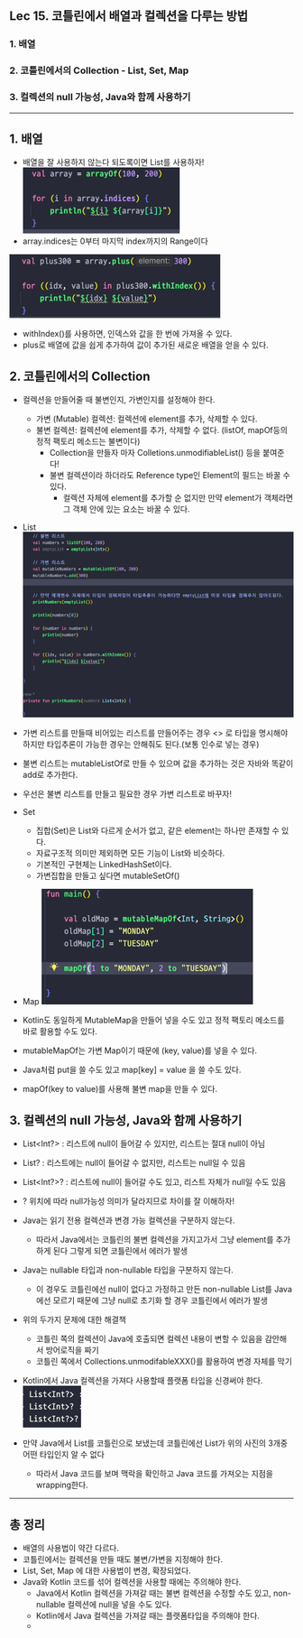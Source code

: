## Lec 15. 코틀린에서 배열과 컬렉션을 다루는 방법

### 1. 배열
### 2. 코틀린에서의 Collection - List, Set, Map
### 3. 컬렉션의 null 가능성, Java와 함께 사용하기

---

## 1. 배열
- 배열을 잘 사용하지 않는다 되도록이면 List를 사용하자!
![img.png](img.png)
- array.indices는 0부터 마지막 index까지의 Range이다

![img_1.png](img_1.png)
- withIndex()를 사용하면, 인덱스와 값을 한 번에 가져올 수 있다.
- plus로 배열에 값을 쉽게 추가하여 값이 추가된 새로운 배열을 얻을 수 있다.

## 2. 코틀린에서의 Collection
- 컬렉션을 만들어줄 때 불변인지, 가변인지를 설정해야 한다.
  - 가변 (Mutable) 컬렉션: 컬렉션에 element를 추가, 삭제할 수 있다.
  - 불변 컬렉션: 컬렉션에 element를 추가, 삭제할 수 없다. (listOf, mapOf등의 정적 팩토리 메소드는 불변이다)
    - Collection을 만들자 마자 Colletions.unmodifiableList() 등을 붙여준다!
    - 불변 컬렉션이라 하더라도 Reference type인 Element의 필드는 바꿀 수 있다.
      - 컬렉션 자체에 element를 추가할 순 없지만 만약 element가 객체라면 그 객체 안에 있는 요소는 바꿀 수 있다.

- List
![img_2.png](img_2.png)
- 가변 리스트를 만들때 비어있는 리스트를 만들어주는 경우 <> 로 타입을 명시해야 하지만 타입추론이 가능한 경우는 안해줘도 된다.(보통 인수로 넣는 경우)
- 불변 리스트는 mutableListOf로 만들 수 있으며 값을 추가하는 것은 자바와 똑같이 add로 추가한다.
- 우선은 불변 리스트를 만들고 필요한 경우 가변 리스트로 바꾸자!

- Set
  - 집합(Set)은 List와 다르게 순서가 없고, 같은 element는 하나만 존재할 수 있다.
  - 자료구조적 의미만 제외하면 모든 기능이 List와 비슷하다.
  - 기본적인 구현체는 LinkedHashSet이다.
  - 가변집합을 만들고 싶다면 mutableSetOf()
    
- Map
![img_3.png](img_3.png)
- Kotlin도 동일하게 MutableMap을 만들어 넣을 수도 있고 정적 팩토리 메소드를 바로 활용할 수도 있다.
- mutableMapOf는 가변 Map이기 때문에 (key, value)를 넣을 수 있다.
- Java처럼 put을 쓸 수도 있고 map[key] = value 을 쓸 수도 있다.
- mapOf(key to value)를 사용해 불변 map을 만들 수 있다.

## 3. 컬렉션의 null 가능성, Java와 함께 사용하기

- List<Int?> : 리스트에 null이 들어갈 수 있지만, 리스트는 절대 null이 아님
- List<Int>? : 리스트에는 null이 들어갈 수 없지만, 리스트는 null일 수 있음
- List<Int?>? : 리스트에 null이 들어갈 수도 있고, 리스트 자체가 null일 수도 있음
- ? 위치에 따라 null가능성 의미가 달라지므로 차이를 잘 이해하자!

- Java는 읽기 전용 컬렉션과 변경 가능 컬렉션을 구분하지 않는다.
  - 따라서 Java에서는 코틀린의 불변 컬렉션을 가지고가서 그냥 element를 추가하게 된다 그렇게 되면 코틀린에서 에러가 발생
- Java는 nullable 타입과 non-nullable 타입을 구분하지 않는다.
  - 이 경우도 코틀린에선 null이 없다고 가정하고 만든 non-nullable List를 Java에선 모르기 때문에 그냥 null로 초기화 할 경우 코틀린에서 에러가 발생 
- 위의 두가지 문제에 대한 해결책
  - 코틀린 쪽의 컬렉션이 Java에 호출되면 컬렉션 내용이 변할 수 있음을 감안해서 방어로직을 짜기
  - 코틀린 쪽에서 Collections.unmodifableXXX()를 활용하여 변경 자체를 막기

- Kotlin에서 Java 컬렉션을 가져다 사용할때 플랫폼 타입을 신경써야 한다.
![img_4.png](img_4.png)
- 만약 Java에서 List를 코틀린으로 보냈는데 코틀린에선 List가 위의 사진의 3개중 어떤 타입인지 알 수 없다
  - 따라서 Java 코드를 보며 맥락을 확인하고 Java 코드를 가져오는 지점을 wrapping한다.

---

## 총 정리
- 배열의 사용법이 약간 다르다.
- 코틀린에서는 컬렉션을 만들 때도 불변/가변을 지정해야 한다.
- List, Set, Map 에 대한 사용법이 변경, 확장되었다.
- Java와 Kotlin 코드를 섞어 컬렉션을 사용할 때에는 주의해야 한다.
  - Java에서 Kotlin 컬렉션을 가져갈 때는 불변 컬렉션을 수정할 수도 있고, non-nullable 컬렉션에 null을 넣을 수도 있다.
  - Kotlin에서 Java 컬렉션을 가져갈 때는 플랫폼타입을 주의해야 한다.
  - 

